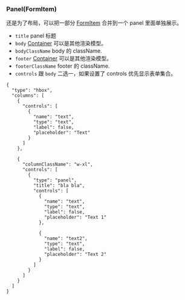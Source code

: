 ### Panel(FormItem)

还是为了布局，可以把一部分 [FormItem](#formItem) 合并到一个 panel 里面单独展示。

-   `title` panel 标题
-   `body` [Container](#container) 可以是其他渲染模型。
-   `bodyClassName` body 的 className.
-   `footer` [Container](#container) 可以是其他渲染模型。
-   `footerClassName` footer 的 className.
-   `controls` 跟 `body` 二选一，如果设置了 controls 优先显示表单集合。

```schema:height="400" scope="form-item"
{
  "type": "hbox",
  "columns": [
    {
      "controls": [
        {
          "name": "text",
          "type": "text",
          "label": false,
          "placeholder": "Text"
        }
      ]
    },

    {
      "columnClassName": "w-xl",
      "controls": [
        {
          "type": "panel",
          "title": "bla bla",
          "controls": [
            {
              "name": "text",
              "type": "text",
              "label": false,
              "placeholder": "Text 1"
            },

            {
              "name": "text2",
              "type": "text",
              "label": false,
              "placeholder": "Text 2"
            }
          ]
        }
      ]
    }
  ]
}

```
